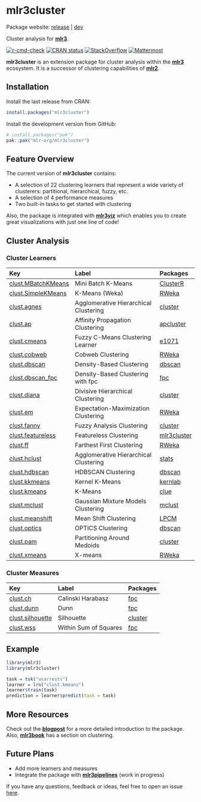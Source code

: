 
<!-- README.md is generated from README.Rmd. Please edit that file -->

# mlr3cluster

Package website: [release](https://mlr3cluster.mlr-org.com/) \|
[dev](https://mlr3cluster.mlr-org.com/dev/)

Cluster analysis for **[mlr3](https://github.com/mlr-org/mlr3/)**.

<!-- badges: start -->

[![r-cmd-check](https://github.com/mlr-org/mlr3cluster/actions/workflows/r-cmd-check.yml/badge.svg)](https://github.com/mlr-org/mlr3cluster/actions/workflows/r-cmd-check.yml)
[![CRAN
status](https://www.r-pkg.org/badges/version/mlr3cluster)](https://CRAN.R-project.org/package=mlr3cluster)
[![StackOverflow](https://img.shields.io/badge/stackoverflow-mlr3-orange.svg)](https://stackoverflow.com/questions/tagged/mlr3)
[![Mattermost](https://img.shields.io/badge/chat-mattermost-orange.svg)](https://lmmisld-lmu-stats-slds.srv.mwn.de/mlr_invite/)
<!-- badges: end -->

**mlr3cluster** is an extension package for cluster analysis within the
**[mlr3](https://github.com/mlr-org/mlr3)** ecosystem. It is a successor
of clustering capabilities of
**[mlr2](https://github.com/mlr-org/mlr)**.

## Installation

Install the last release from CRAN:

``` r
install.packages("mlr3cluster")
```

Install the development version from GitHub:

``` r
# install.packages("pak")
pak::pak("mlr-org/mlr3cluster")
```

## Feature Overview

The current version of **mlr3cluster** contains:

- A selection of 22 clustering learners that represent a wide variety of
  clusterers: partitional, hierarchical, fuzzy, etc.
- A selection of 4 performance measures
- Two built-in tasks to get started with clustering

Also, the package is integrated with
**[mlr3viz](https://github.com/mlr-org/mlr3viz)** which enables you to
create great visualizations with just one line of code!

## Cluster Analysis

### Cluster Learners

| Key                                                                                             | Label                                 | Packages                                                                             |
|:------------------------------------------------------------------------------------------------|:--------------------------------------|:-------------------------------------------------------------------------------------|
| [clust.MBatchKMeans](https://mlr3cluster.mlr-org.com/reference/mlr_learners_clust.MBatchKMeans) | Mini Batch K-Means                    | [ClusterR](https://cran.r-project.org/package=ClusterR)                              |
| [clust.SimpleKMeans](https://mlr3cluster.mlr-org.com/reference/mlr_learners_clust.SimpleKMeans) | K-Means (Weka)                        | [RWeka](https://cran.r-project.org/package=RWeka)                                    |
| [clust.agnes](https://mlr3cluster.mlr-org.com/reference/mlr_learners_clust.agnes)               | Agglomerative Hierarchical Clustering | [cluster](https://cran.r-project.org/package=cluster)                                |
| [clust.ap](https://mlr3cluster.mlr-org.com/reference/mlr_learners_clust.ap)                     | Affinity Propagation Clustering       | [apcluster](https://cran.r-project.org/package=apcluster)                            |
| [clust.cmeans](https://mlr3cluster.mlr-org.com/reference/mlr_learners_clust.cmeans)             | Fuzzy C-Means Clustering Learner      | [e1071](https://cran.r-project.org/package=e1071)                                    |
| [clust.cobweb](https://mlr3cluster.mlr-org.com/reference/mlr_learners_clust.cobweb)             | Cobweb Clustering                     | [RWeka](https://cran.r-project.org/package=RWeka)                                    |
| [clust.dbscan](https://mlr3cluster.mlr-org.com/reference/mlr_learners_clust.dbscan)             | Density-Based Clustering              | [dbscan](https://cran.r-project.org/package=dbscan)                                  |
| [clust.dbscan_fpc](https://mlr3cluster.mlr-org.com/reference/mlr_learners_clust.dbscan_fpc)     | Density-Based Clustering with fpc     | [fpc](https://cran.r-project.org/package=fpc)                                        |
| [clust.diana](https://mlr3cluster.mlr-org.com/reference/mlr_learners_clust.diana)               | Divisive Hierarchical Clustering      | [cluster](https://cran.r-project.org/package=cluster)                                |
| [clust.em](https://mlr3cluster.mlr-org.com/reference/mlr_learners_clust.em)                     | Expectation-Maximization Clustering   | [RWeka](https://cran.r-project.org/package=RWeka)                                    |
| [clust.fanny](https://mlr3cluster.mlr-org.com/reference/mlr_learners_clust.fanny)               | Fuzzy Analysis Clustering             | [cluster](https://cran.r-project.org/package=cluster)                                |
| [clust.featureless](https://mlr3cluster.mlr-org.com/reference/mlr_learners_clust.featureless)   | Featureless Clustering                | [mlr3cluster](https://cran.r-project.org/package=mlr3cluster)                        |
| [clust.ff](https://mlr3cluster.mlr-org.com/reference/mlr_learners_clust.ff)                     | Farthest First Clustering             | [RWeka](https://cran.r-project.org/package=RWeka)                                    |
| [clust.hclust](https://mlr3cluster.mlr-org.com/reference/mlr_learners_clust.hclust)             | Agglomerative Hierarchical Clustering | [stats](https://stat.ethz.ch/R-manual/R-devel/library/stats/html/stats-package.html) |
| [clust.hdbscan](https://mlr3cluster.mlr-org.com/reference/mlr_learners_clust.hdbscan)           | HDBSCAN Clustering                    | [dbscan](https://cran.r-project.org/package=dbscan)                                  |
| [clust.kkmeans](https://mlr3cluster.mlr-org.com/reference/mlr_learners_clust.kkmeans)           | Kernel K-Means                        | [kernlab](https://cran.r-project.org/package=kernlab)                                |
| [clust.kmeans](https://mlr3cluster.mlr-org.com/reference/mlr_learners_clust.kmeans)             | K-Means                               | [clue](https://cran.r-project.org/package=clue)                                      |
| [clust.mclust](https://mlr3cluster.mlr-org.com/reference/mlr_learners_clust.mclust)             | Gaussian Mixture Models Clustering    | [mclust](https://cran.r-project.org/package=mclust)                                  |
| [clust.meanshift](https://mlr3cluster.mlr-org.com/reference/mlr_learners_clust.meanshift)       | Mean Shift Clustering                 | [LPCM](https://cran.r-project.org/package=LPCM)                                      |
| [clust.optics](https://mlr3cluster.mlr-org.com/reference/mlr_learners_clust.optics)             | OPTICS Clustering                     | [dbscan](https://cran.r-project.org/package=dbscan)                                  |
| [clust.pam](https://mlr3cluster.mlr-org.com/reference/mlr_learners_clust.pam)                   | Partitioning Around Medoids           | [cluster](https://cran.r-project.org/package=cluster)                                |
| [clust.xmeans](https://mlr3cluster.mlr-org.com/reference/mlr_learners_clust.xmeans)             | X-means                               | [RWeka](https://cran.r-project.org/package=RWeka)                                    |

### Cluster Measures

| Key                                                                                         | Label                 | Packages                                              |
|:--------------------------------------------------------------------------------------------|:----------------------|:------------------------------------------------------|
| [clust.ch](https://mlr3cluster.mlr-org.com/reference/mlr_measures_clust.ch)                 | Calinski Harabasz     | [fpc](https://cran.r-project.org/package=fpc)         |
| [clust.dunn](https://mlr3cluster.mlr-org.com/reference/mlr_measures_clust.dunn)             | Dunn                  | [fpc](https://cran.r-project.org/package=fpc)         |
| [clust.silhouette](https://mlr3cluster.mlr-org.com/reference/mlr_measures_clust.silhouette) | Silhouette            | [cluster](https://cran.r-project.org/package=cluster) |
| [clust.wss](https://mlr3cluster.mlr-org.com/reference/mlr_measures_clust.wss)               | Within Sum of Squares | [fpc](https://cran.r-project.org/package=fpc)         |

## Example

``` r
library(mlr3)
library(mlr3cluster)

task = tsk("usarrests")
learner = lrn("clust.kmeans")
learner$train(task)
prediction = learner$predict(task = task)
```

## More Resources

Check out the
**[blogpost](https://www.r-bloggers.com/2020/10/introducing-mlr3cluster-cluster-analysis-package/)**
for a more detailed introduction to the package. Also,
**[mlr3book](https://mlr3book.mlr-org.com/chapters/chapter13/beyond_regression_and_classification.html#sec-cluster)**
has a section on clustering.

## Future Plans

- Add more learners and measures
- Integrate the package with
  **[mlr3pipelines](https://github.com/mlr-org/mlr3pipelines)** (work in
  progress)

If you have any questions, feedback or ideas, feel free to open an issue
[here](https://github.com/mlr-org/mlr3cluster/issues).
